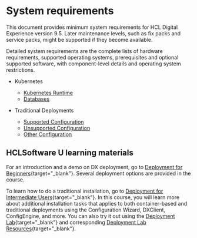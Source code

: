 # System requirements

This document provides minimum system requirements for HCL Digital Experience version 9.5. Later maintenance levels, such as fix packs and service packs, might be supported if they become available.
<!-- Never write definitely about future plans of HCL. -->

Detailed system requirements are the complete lists of hardware requirements, supported operating systems, prerequisites and optional supported software, with component-level details and operating system restrictions.

- Kubernetes
    - [Kubernetes Runtime](kubernetes/kubernetes-runtime.md)
    - [Databases](kubernetes/databases.md)

- Traditional Deployments
    - [Supported Configuration](traditional/supported_config.md)  
    - [Unsupported Configuration](traditional/unsupported_config.md)  
    - [Other Configuration](traditional/other_config.md)

## HCLSoftware U learning materials

For an introduction and a demo on DX deployment, go to [Deployment for Beginners](https://hclsoftwareu.hcltechsw.com/component/axs/?view=sso_config&id=3&forward=https%3A%2F%2Fhclsoftwareu.hcltechsw.com%2Fcourses%2Flesson%2F%3Fid%3D1479){target="_blank"}. Several deployment options are provided in the course.

To learn how to do a traditional installation, go to [Deployment for Intermediate Users](https://hclsoftwareu.hcltechsw.com/component/axs/?view=sso_config&id=3&forward=https%3A%2F%2Fhclsoftwareu.hcltechsw.com%2Fcourses%2Flesson%2F%3Fid%3D3086){target="_blank"}. In this course, you will learn more about additional installation tasks that applies to both container-based and traditional deployments using the Configuration Wizard, DXClient, ConfigEngine, and more. You can also try it out using the [Deployment Lab](https://hclsoftwareu.hcltechsw.com/images/Lc4sMQCcN5uxXmL13gSlsxClNTU3Mjc3NTc4MTc2/DS_Academy/DX/Administrator/HDX-ADM-200_Deployment_Lab.pdf){target="_blank"} and corresponding [Deployment Lab Resources](https://hclsoftwareu.hcltechsw.com/images/Lc4sMQCcN5uxXmL13gSlsxClNTU3Mjc3NTc4MTc2/DS_Academy/DX/Administrator/HDX-ADM-200_Deployment_Lab_Resources.zip){target="_blank"}.
